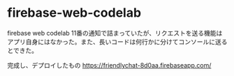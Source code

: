 # firebase-web-codelab
firebase web codelab
11番の通知で詰まっていたが、リクエストを送る機能はアプリ自身にはなかった。また、長いコードは何行かに分けてコンソールに送るとできた。

完成し、デプロイしたもの
https://friendlychat-8d0aa.firebaseapp.com/
